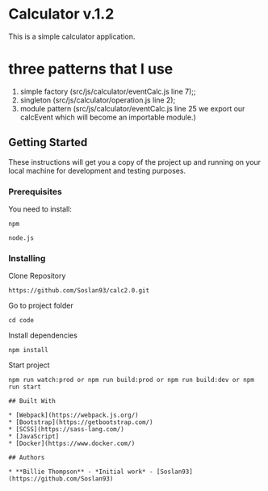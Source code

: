 # Calculator v.1.2

This is a simple calculator application.

# three patterns that I use
1) simple factory (src/js/calculator/eventCalc.js line 7);;
2) singleton (src/js/calculator/operation.js line 2);
3) module pattern (src/js/calculator/eventCalc.js line 25  we export our calcEvent which will become an importable module.)

## Getting Started

These instructions will get you a copy of the project up and running on your local machine for development and testing purposes.

### Prerequisites

You need to install:

```
npm
```
```
node.js
```

### Installing

Clone Repository

```
https://github.com/Soslan93/calc2.0.git
```
Go to project folder
```
cd code
```
Install dependencies
```
npm install
```
Start project
```
npm run watch:prod or npm run build:prod or npm run build:dev or npm run start

## Built With

* [Webpack](https://webpack.js.org/)
* [Bootstrap](https://getbootstrap.com/)
* [SCSS](https://sass-lang.com/)
* [JavaScript]
* [Docker](https://www.docker.com/)

## Authors

* **Billie Thompson** - *Initial work* - [Soslan93](https://github.com/Soslan93)